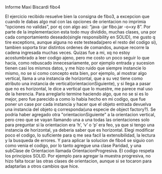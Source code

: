 Informe Maxi Biscardi fibo4

El ejercicio recibido resuelve bien la consigna de fibo3, a excepcion que cuando le dabas algo mal con las opciones de orientacion no imprimia “opciones no validas”, por ej con algo asi: “java -jar fibo.jar -o=xy 8”.
Por parte de la implementacion esta todo muy dividido, muchas clases, una por cada comportamiento deseado(single responsibility en SOLID), me gusto q tire exceptions, aunque alguna no este testeada(pero el resto del codigo si), tambien soporta tirar distintos ordenes de comandos, aunque recorre la cadena ingresada muchas veces.
Quizas fue a mi, xq no estoy acostumbrado a leer codigo ajeno, pero me costo un poco seguir lo que hacia, como rebuscado innecesariamente, por ejemplo entrada y sucesion tienen casi los mismos datos, y me hizo ruido que siempre instancie lo mismo, no se si como concepto esta bien, por ejemplo, al mostrar algo vertical, llama a una instancia de horizontal, que a su vez tiene como atributo una instancia de vertical(orientacionSiguiente), y si llega a pasar que no es horizontal, le dice a vertical que lo muestre, me parece mal uso de la herencia.
Para arreglarlo termine haciendo algo, que no se si es lo mejor, pero fue parecido a como lo habia hecho en mi codigo, que fue poner un case por cada instancia y hacer que el objeto entrada devuelva una instancia del objeto q corresponda(una especie de object factory?). Se podria haber agregado otra "orientacionSiguiente" a la orientacion vertical, pero creo que se vayan llamando una a una todas las orientaciones solo para preguntar si la orientacion era ‘h’, ‘v’ o ‘p’ era feo, ya que si tengo una instancia de horizontal, ya deberia saber que es horizontal.
Elegi modificar poco el codigo, lo suficiente para q me sea facil la extensibilidad, la lectura y la busqueda de errores. Y para aplicar la solucion de fibo4 se siguio con como venia el codigo, por lo tanto agregue una clase Paridad, y una subClase de Orientacion llamada OrientacionProgresiva.
El codigo respeta los principios SOLID. Por ejemplo para agregar la muestra progresiva, no hizo falta tocar las otras clases de orientacion, aunque si se tocaron para adaptarlas a otros cambios que hice. 
